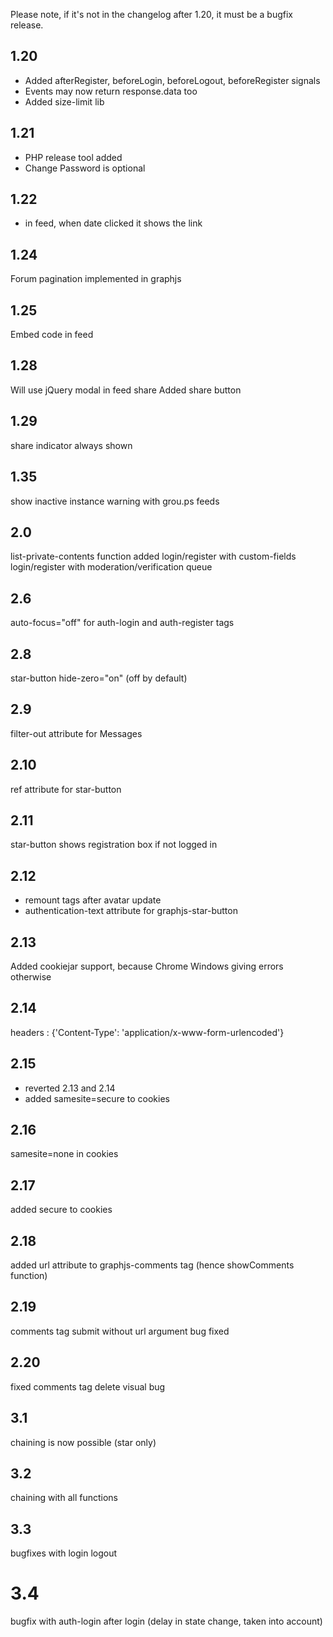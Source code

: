 Please note, if it's not in the changelog after 1.20, it must be a bugfix release.

## 1.20

* Added afterRegister, beforeLogin, beforeLogout, beforeRegister signals
* Events may now return response.data too
* Added size-limit lib

## 1.21
* PHP release tool added
* Change Password is optional

## 1.22
* in feed, when date clicked it shows the link

## 1.24
Forum pagination implemented in graphjs

## 1.25
Embed code in feed

## 1.28
Will use jQuery modal in feed share
Added share button

## 1.29
share indicator always shown

## 1.35 
show inactive instance warning with grou.ps feeds

## 2.0
list-private-contents function added
login/register with custom-fields 
login/register with moderation/verification queue

## 2.6
auto-focus="off" for auth-login and auth-register tags

## 2.8
star-button hide-zero="on" (off by default)

## 2.9
filter-out attribute for Messages

## 2.10 
ref attribute for star-button

## 2.11
star-button shows registration box if not logged in

## 2.12
* remount tags after avatar update
* authentication-text attribute for graphjs-star-button

## 2.13
Added cookiejar support, because Chrome Windows giving errors otherwise

## 2.14
headers : {'Content-Type': 'application/x-www-form-urlencoded'}

## 2.15
* reverted 2.13 and 2.14
* added samesite=secure to cookies

## 2.16 
samesite=none in cookies

## 2.17 
added secure to cookies

## 2.18
added url attribute to graphjs-comments tag (hence showComments function)

## 2.19
comments tag submit without url argument bug fixed

## 2.20
fixed comments tag delete visual bug

## 3.1
chaining is now possible (star only)

## 3.2 
chaining with all functions

## 3.3
bugfixes with login logout

# 3.4
bugfix with auth-login after login (delay in state change, taken into account)